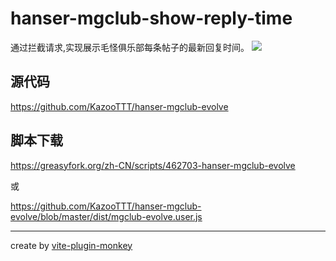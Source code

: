 # hanser-mgclub-show-reply-time

通过拦截请求,实现展示毛怪俱乐部每条帖子的最新回复时间。
![](https://kazoottt-1256684243.cos.ap-chengdu.myqcloud.com/202303272154374.gif)

## 源代码

https://github.com/KazooTTT/hanser-mgclub-evolve

## 脚本下载

https://greasyfork.org/zh-CN/scripts/462703-hanser-mgclub-evolve

或

https://github.com/KazooTTT/hanser-mgclub-evolve/blob/master/dist/mgclub-evolve.user.js

---

create by [vite-plugin-monkey](https://github.com/lisonge/vite-plugin-monkey)

